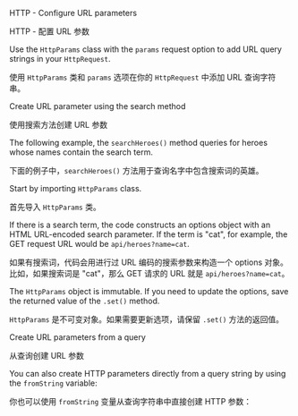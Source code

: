 HTTP - Configure URL parameters

HTTP - 配置 URL 参数

Use the `HttpParams` class with the `params` request option to add URL query strings in your `HttpRequest`.

使用 `HttpParams` 类和 `params` 选项在你的 `HttpRequest` 中添加 URL 查询字符串。

Create URL parameter using the search method

使用搜索方法创建 URL 参数

The following example, the `searchHeroes()` method queries for heroes whose names contain the search term.

下面的例子中，`searchHeroes()` 方法用于查询名字中包含搜索词的英雄。

Start by importing `HttpParams` class.

首先导入 `HttpParams` 类。

If there is a search term, the code constructs an options object with an HTML URL-encoded search parameter.
If the term is "cat", for example, the GET request URL would be `api/heroes?name=cat`.

如果有搜索词，代码会用进行过 URL 编码的搜索参数来构造一个 options 对象。比如，如果搜索词是 "cat"，那么 GET 请求的 URL 就是 `api/heroes?name=cat`。

The `HttpParams` object is immutable.
If you need to update the options, save the returned value of the `.set()` method.

`HttpParams` 是不可变对象。如果需要更新选项，请保留 `.set()` 方法的返回值。

Create URL parameters from a query

从查询创建 URL 参数

You can also create HTTP parameters directly from a query string by using the `fromString` variable:

你也可以使用 `fromString` 变量从查询字符串中直接创建 HTTP 参数：

<a id="intercepting-requests-and-responses"></a>